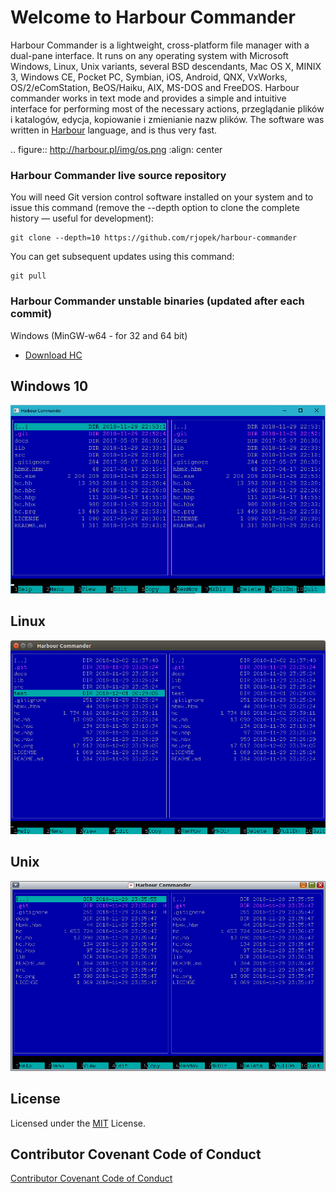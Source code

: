 # Welcome to Harbour Commander

Harbour Commander is a lightweight, cross-platform file manager with a dual-pane interface. It runs on any operating system with Microsoft Windows, Linux, Unix variants, several BSD descendants, Mac OS X, MINIX 3, Windows CE, Pocket PC, Symbian, iOS, Android, QNX, VxWorks, OS/2/eComStation, BeOS/Haiku, AIX, MS-DOS and FreeDOS. Harbour commander works in text mode and provides a simple and intuitive interface for performing most of the necessary actions, przeglądanie plików i katalogów, edycja, kopiowanie i zmienianie nazw plików. The software was written in
[Harbour](https://github.com/harbour/core) language, and is thus very fast.

.. figure:: http://harbour.pl/img/os.png
    :align: center

### Harbour Commander live source repository

You will need Git version control software installed on your system and to issue this command (remove the --depth option to clone the complete history — useful for development):

    git clone --depth=10 https://github.com/rjopek/harbour-commander

You can get subsequent updates using this command:

    git pull


### Harbour Commander unstable binaries (updated after each commit)

Windows (MinGW-w64 - for 32 and 64 bit)
- [ Download HC ](http://harbour.pl/hc.zip)


## Windows 10
![Windows](docs/img/hc_windows.png "Windows 10 desktop")

## Linux
![GNU/Linux](docs/img/hc_linux.png "With family Linux Ubuntu desktop, based on GNOME")

## Unix
![Solaris](docs/img/hc_solaris.png "Solaris desktop GNOME")

## License
Licensed under the [MIT](LICENSE) License.

## Contributor Covenant Code of Conduct
[Contributor Covenant Code of Conduct](.github/CODE_OF_CONDUCT.md)